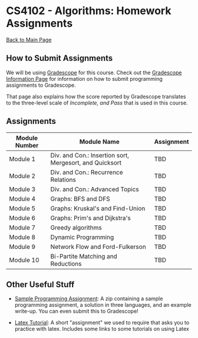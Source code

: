 CS4102 - Algorithms: Homework Assignments
===============================

[Back to Main Page](../readme.html)


<a name="introduction"></a>How to Submit Assignments
--------------------------------------- 

We will be using [Gradescope](https://gradescope.com) for this course. Check out the [Gradescope Information Page](./gradescope.html) for information on how to submit programming assignments to Gradescope.

That page also explains how the score reported by Gradescope translates to the three-level scale of *Incomplete, and Pass* that is used in this course.

<a name="introduction"></a>Assignments
--------------------------------------- 

| Module Number | Module Name | Assignment |
|-----|----------------------------------|------------------------|
| Module 1 | Div. and Con.: Insertion sort, Mergesort, and Quicksort | TBD |
| Module 2 | Div. and Con.: Recurrence Relations | TBD |
| Module 3 | Div. and Con.: Advanced Topics | TBD |
| Module 4 | Graphs: BFS and DFS | TBD |
| Module 5 | Graphs: Kruskal's and Find-Union | TBD |
| Module 6 | Graphs: Prim's and Dijkstra's | TBD |
| Module 7 | Greedy algorithms | TBD |
| Module 8 | Dynamic Programming | TBD |
| Module 9 | Network Flow and Ford-Fulkerson | TBD |
| Module 10 | Bi-Partite Matching and Reductions | TBD |


<a name="other"></a>Other Useful Stuff
---------------------------------------

- [Sample Programming Assignment](./sample/SampleProgAssignment.zip): A zip containing a sample programming assignment, a solution in three languages, and an example write-up. You can even submit this to Gradescope!

- [Latex Tutorial](./latexTutorial.pdf): A short "assignment" we used to require that asks you to practice with latex. Includes some links to some tutorials on using Latex

